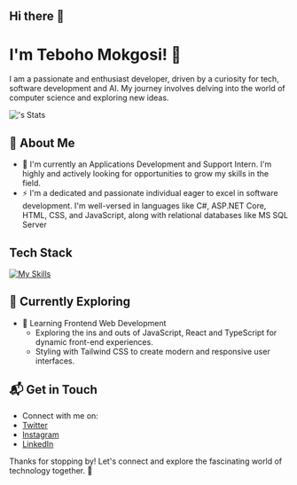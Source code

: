 ## Hi there 👋

# I'm Teboho Mokgosi! 👋

I am a passionate and enthusiast developer, driven by a curiosity for tech, software development and AI. My journey involves delving into the world of computer science and exploring new ideas.

![<SirTebz>'s Stats](https://github-readme-stats.vercel.app/api?username=<SirTebz>&theme=vue-dark&show_icons=true&hide_border=true&count_private=true)

## 🚀 About Me

- 🔭 I'm currently an Applications Development and Support Intern. I'm highly and actively looking for opportunities to grow my skills in the field.
- ⚡ I'm a dedicated and passionate individual eager to excel in software development. I'm well-versed in languages like C#, ASP.NET Core, HTML, CSS, and JavaScript, along with relational databases like MS SQL Server 


## Tech Stack
[![My Skills](https://skillicons.dev/icons?i=html,css,js,css,bootstrap,cs,dotnet,git,linux,visualstudio,vscode)](https://skillicons.dev)

## 🌱 Currently Exploring

- 🚀 Learning Frontend Web Development
  - Exploring the ins and outs of JavaScript, React and TypeScript for dynamic front-end experiences.
  - Styling with Tailwind CSS to create modern and responsive user interfaces.

## 📬 Get in Touch

- Connect with me on:
- [Twitter](https://twitter.com/sir_tebz)
- [Instagram](https://instagram.com/sir_tebz)
- [LinkedIn](https://linkedin.com/in/teboho-mokgosi)

Thanks for stopping by! Let's connect and explore the fascinating world of technology together. 🚀


<!--
**SirTebz/SirTebz** is a ✨ _special_ ✨ repository because its `README.md` (this file) appears on your GitHub profile.

Here are some ideas to get you started:

- 🔭 I’m currently working on ...
- 🌱 I’m currently learning ...
- 👯 I’m looking to collaborate on ...
- 🤔 I’m looking for help with ...
- 💬 Ask me about ...
- 📫 How to reach me: ...
- 😄 Pronouns: ...
- ⚡ Fun fact: ...

- ✍️ Content Writer at [freeCodeCamp](https://www.freecodecamp.org/), gearing up to share valuable insights with the global coding community.

- 📝 I write in-depth, long-form articles on my website [theenthusiast.dev](https://theenthusiast.dev), accumulating over 20k views within just 2 months.
- 🌐 Proud member of the [Hackernoon Blogging Fellowship](https://hackernoon.com/), contributing to the tech community.


## My Articles
- [JavaScript Engine and Runtime Explained](https://www.freecodecamp.org/news/javascript-engine-and-runtime-explained/)



-->
